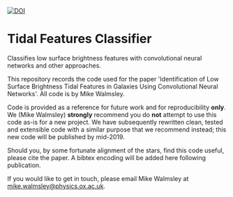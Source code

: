 [![DOI](https://zenodo.org/badge/154298452.svg)](https://zenodo.org/badge/latestdoi/154298452)

# Tidal Features Classifier
Classifies low surface brightness features with convolutional neural networks and other approaches.

This repository records the code used for the paper 'Identification of Low Surface Brightness Tidal Features in Galaxies Using Convolutional Neural Networks'. All code is by Mike Walmsley.

Code is provided as a reference for future work and for reproducibility **only**. We (Mike Walmsley) **strongly** recommend you do **not** attempt to use this code as-is for a new project. We  have subsequently rewritten clean, tested and extensible code with a similar purpose that we recommend instead; this new code will be published by mid-2019.

Should you, by some fortunate alignment of the stars, find this code useful, please cite the paper. A bibtex encoding will be added here following publication.

If you would like to get in touch, please email Mike Walmsley at mike.walmsley@physics.ox.ac.uk.
